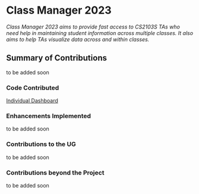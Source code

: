 # Class Manager 2023

*Class Manager 2023 aims to provide fast access to CS2103S TAs who need help in maintaining student information across multiple classes. It also aims to help TAs visualize data across and within classes.*

## Summary of Contributions
to be added soon

### Code Contributed
[Individual Dashboard](https://nus-cs2103-ay2324s1.github.io/tp-dashboard/?search=ngeeyonglim&breakdown=true)

### Enhancements Implemented
to be added soon

### Contributions to the UG
to be added soon

### Contributions beyond the Project
to be added soon
